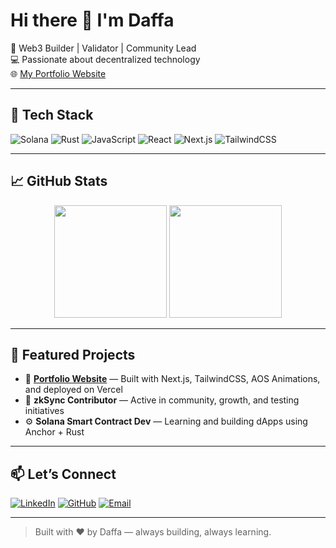 # Hi there 👋 I'm Daffa

🚀 Web3 Builder | Validator | Community Lead  
💻 Passionate about decentralized technology  
🌐 [My Portfolio Website](https://my-portofolio-daffhaidars-projects.vercel.app/)

---

## 🔧 Tech Stack

![Solana](https://img.shields.io/badge/Solana-3a0ca3?style=for-the-badge&logo=solana&logoColor=white)
![Rust](https://img.shields.io/badge/Rust-black?style=for-the-badge&logo=rust)
![JavaScript](https://img.shields.io/badge/JavaScript-F7DF1E?style=for-the-badge&logo=javascript&logoColor=black)
![React](https://img.shields.io/badge/React-20232A?style=for-the-badge&logo=react&logoColor=61DAFB)
![Next.js](https://img.shields.io/badge/Next.js-black?style=for-the-badge&logo=nextdotjs)
![TailwindCSS](https://img.shields.io/badge/Tailwind-06B6D4?style=for-the-badge&logo=tailwindcss)

---

## 📈 GitHub Stats

<div align="center">
  <img height="180em" src="https://github-readme-stats.vercel.app/api?username=daffhaidar&show_icons=true&theme=radical" />
  <img height="180em" src="https://github-readme-stats.vercel.app/api/top-langs/?username=daffhaidar&layout=compact&theme=radical" />
</div>

---

## 🧩 Featured Projects

- 🎯 **[Portfolio Website](https://my-portofolio-daffhaidars-projects.vercel.app/)** — Built with Next.js, TailwindCSS, AOS Animations, and deployed on Vercel
- 🌉 **zkSync Contributor** — Active in community, growth, and testing initiatives
- ⚙️ **Solana Smart Contract Dev** — Learning and building dApps using Anchor + Rust

---

## 📫 Let’s Connect

[![LinkedIn](https://img.shields.io/badge/LinkedIn-blue?style=flat&logo=linkedin)](https://www.linkedin.com/in/daffhaidar)
[![GitHub](https://img.shields.io/badge/GitHub-181717?style=flat&logo=github&logoColor=white)](https://github.com/daffhaidar)
[![Email](https://img.shields.io/badge/Email-daffahaidar1501@gmail.com-red?style=flat&logo=gmail)](mailto:daffahaidar1501@gmail.com)

---

> Built with ❤️ by Daffa — always building, always learning.
